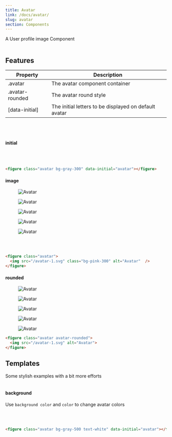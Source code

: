 ```yaml
---
title: Avatar
link: /docs/avatar/
slug: avatar
section: Components
---
```


A User profile image Component
<br>
<br>


## Features
<table class="ro-table-group ro-table-group-outline">
  <thead>
    <tr>
      <th>Property</th>
      <th>Description</th>
    </tr>
  </thead>
  <tbody class="align-baseline">
    <tr>
      <td>.avatar</td>
      <td>
        The avatar component container
      </td>
    </tr>
    <tr>
      <td>.avatar-rounded</td>
      <td>
        The avatar round style
      </td>
    </tr>
    <tr>
      <td>[data-initial]</td>
      <td>
        The initial letters to be displayed on default avatar
      </td>
    </tr>
  </tbody>
</table>
<br>
<br>

#### initial
<figure class="avatar bg-gray-300" data-initial="avatar"></figure>
<br>
<br>

```html {}
<figure class="avatar bg-gray-300" data-initial="avatar"></figure>
```

#### image
<figure class="avatar m-2">
  <img src="/avatar-1.svg" class="bg-pink-300" alt="Avatar">
</figure>
<figure class="avatar m-2">
  <img src="/avatar-2.svg" class="bg-blue-300" alt="Avatar">
</figure>
<figure class="avatar m-2">
  <img src="/avatar-3.svg" class="bg-green-300" alt="Avatar">
</figure>
<figure class="avatar m-2">
  <img src="/avatar-4.svg" class="bg-red-300" alt="Avatar">
</figure>
<figure class="avatar m-2">
  <img src="/avatar-5.svg" class="bg-yellow-300" alt="Avatar">
</figure>
<br>
<br>

```html {}
<figure class="avatar">
  <img src="/avatar-1.svg" class="bg-pink-300" alt="Avatar"  />
</figure>
```


#### rounded
<figure class="avatar avatar-rounded m-2">
  <img src="/avatar-1.svg" class="bg-pink-300" alt="Avatar">
</figure>
<figure class="avatar avatar-rounded m-2">
  <img src="/avatar-2.svg" class="bg-blue-300" alt="Avatar">
</figure>
<figure class="avatar avatar-rounded m-2">
  <img src="/avatar-3.svg" class="bg-green-300" alt="Avatar">
</figure>
<figure class="avatar avatar-rounded m-2">
  <img src="/avatar-4.svg" class="bg-red-300" alt="Avatar">
</figure>
<figure class="avatar avatar-rounded m-2">
  <img src="/avatar-5.svg" class="bg-yellow-300" alt="Avatar">
</figure>

```html {}
<figure class="avatar avatar-rounded">
  <img src="/avatar-1.svg" alt="Avatar">
</figure>
```


## Templates
Some stylish examples with a bit more efforts
<br>
<br>

#### background
Use `background color` and `color` to change avatar colors

<figure class="avatar bg-gray-500 text-white mx-2" data-initial="avatar"></figure>
<figure class="avatar bg-orange-500 text-white mx-2" data-initial="avatar"></figure>
<figure class="avatar bg-pink-500 text-white mx-2" data-initial="avatar"></figure>
<figure class="avatar bg-indigo-500 text-white mx-2" data-initial="avatar"></figure>
<figure class="avatar bg-primary-500 text-white mx-2" data-initial="avatar"></figure>
<br>
<br>

```html {}
<figure class="avatar bg-gray-500 text-white" data-initial="avatar"></figure>
```

